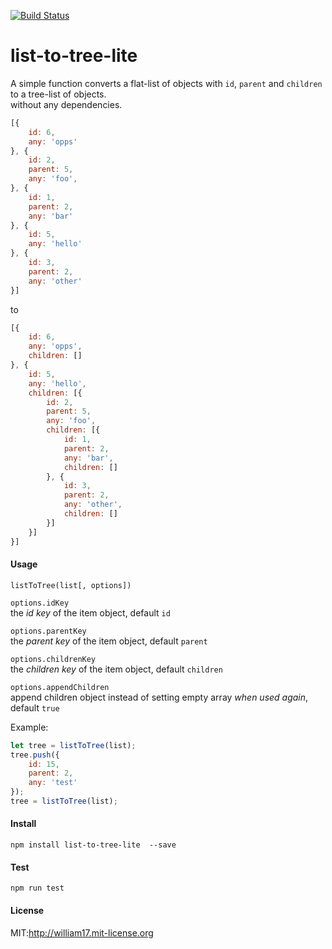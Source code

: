 [![Build Status](https://travis-ci.org/William17/list-to-tree-lite.png?branch=master)](http://travis-ci.org/William17/list-to-tree-lite)  
# list-to-tree-lite  
A simple function converts a flat-list of objects with `id`, `parent` and `children` to a tree-list of objects.  
without any dependencies.
```js
[{
    id: 6,
    any: 'opps'
}, {
    id: 2,
    parent: 5,
    any: 'foo',
}, {
    id: 1,
    parent: 2,
    any: 'bar'
}, {
    id: 5,
    any: 'hello'
}, {
    id: 3,
    parent: 2,
    any: 'other'
}]
```
to
```js
[{
    id: 6,
    any: 'opps',
    children: []
}, {
    id: 5,
    any: 'hello',
    children: [{
        id: 2,
        parent: 5,
        any: 'foo',
        children: [{
            id: 1,
            parent: 2,
            any: 'bar',
            children: []
        }, {
            id: 3,
            parent: 2,
            any: 'other',
            children: []
        }]
    }]
}]
```

#### Usage  
`listToTree(list[, options])`  

`options.idKey`  
  the _id key_ of the item object, default `id`  

`options.parentKey`  
  the _parent key_ of the item object, default `parent`  

`options.childrenKey`  
  the _children key_ of the item object, default `children`  
  
`options.appendChildren`  
  append children object instead of setting empty array _when used again_, default `true`
  
  Example: 
  ```js
  let tree = listToTree(list);
  tree.push({
      id: 15,
      parent: 2,
      any: 'test'      
  });
  tree = listToTree(list);
  ```

#### Install
`npm install list-to-tree-lite  --save`

#### Test  
`npm run test`  

#### License  
MIT:http://william17.mit-license.org

